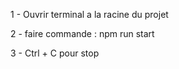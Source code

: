 1 - Ouvrir terminal a la racine du projet

2 - faire commande : npm run start

3 - Ctrl + C pour stop